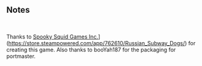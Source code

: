 ## Notes
<br/>

Thanks to [Spooky Squid Games Inc.](https://store.steampowered.com/developer/spookysquid?snr=1_5_9__2000)](https://store.steampowered.com/app/762610/Russian_Subway_Dogs/) for creating this game.  Also thanks to booYah187 for the packaging for portmaster.
<br/>

